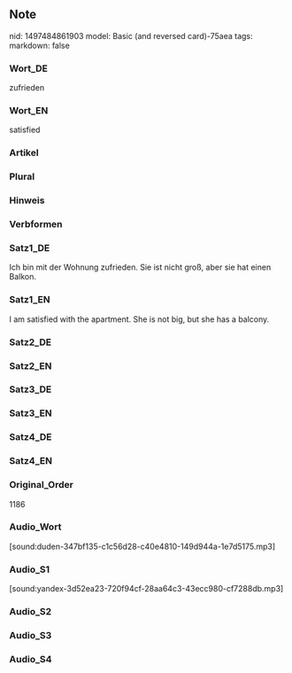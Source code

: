 ## Note
nid: 1497484861903
model: Basic (and reversed card)-75aea
tags: 
markdown: false

### Wort_DE
zufrieden

### Wort_EN
satisfied

### Artikel


### Plural


### Hinweis


### Verbformen


### Satz1_DE
Ich bin mit der Wohnung zufrieden. Sie ist nicht groß, aber sie hat einen Balkon.

### Satz1_EN
I am satisfied with the apartment. She is not big, but she has a balcony.

### Satz2_DE


### Satz2_EN


### Satz3_DE


### Satz3_EN


### Satz4_DE


### Satz4_EN


### Original_Order
1186

### Audio_Wort
[sound:duden-347bf135-c1c56d28-c40e4810-149d944a-1e7d5175.mp3]

### Audio_S1
[sound:yandex-3d52ea23-720f94cf-28aa64c3-43ecc980-cf7288db.mp3]

### Audio_S2


### Audio_S3


### Audio_S4

